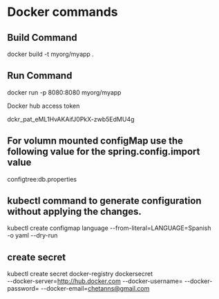 # Docker commands

## Build Command

docker build -t myorg/myapp .

## Run Command

docker run -p 8080:8080 myorg/myapp

Docker hub access token

dckr_pat_eML1HvAKAifJ0PkX-zwb5EdMU4g

## For volumn mounted configMap use the following value for the spring.config.import value

configtree:db.properties

## kubectl command to generate configuration without applying the changes.

kubectl create configmap language --from-literal=LANGUAGE=Spanish \
-o yaml --dry-run

##  create secret

kubectl create secret docker-registry dockersecret \
--docker-server=http://hub.docker.com --docker-username=<username> --docker-password=<password> --docker-email=chetanns@gmail.com